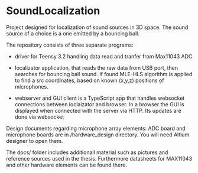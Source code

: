 # SoundLocalization

Project designed for localization of sound sources in 3D space. The sound source of a choice is a one emitted by a bouncing ball.

The repository consists of three separate programs:
- driver for Teensy 3.2 handling data read and tranfer from Max11043 ADC

- localizator application, that reads the raw data from USB port, then searches for bouncing ball sound. If found MLE-HLS algorithm is applied to find a src coordinates, based on known (x,y,z) positions of microphones.

- webserver and GUI client is a TypeScript app that handles websocket connections between loclaizator and browser. In a browser the GUI is displayed when connected with the server via HTTP. Its updates are done via websocket

Design documents regarding microphone array elements: ADC board and microphone boards are in /hardware_design directory. You will need Altium designer to open them.

The docs/ folder includes additionall material such as pictures and reference sources used in the thesis. Furthermore datasheets for MAX11043 and other hardware elements can be found there.
